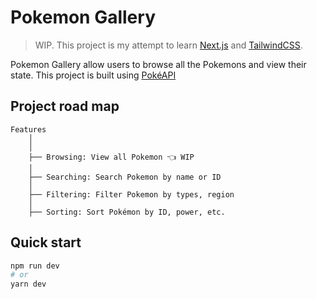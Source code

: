 # Pokemon Gallery


> WIP. This project is my attempt to learn [Next.js](https://nextjs.org/) and [TailwindCSS](https://tailwindcss.com/).


Pokemon Gallery allow users to browse all the Pokemons and view their state.
This project is built using [PokéAPI](https://pokeapi.co/)

## Project road map

```text
Features
    │
    │  
    ├── Browsing: View all Pokemon 👈 WIP
    │
    ├── Searching: Search Pokemon by name or ID
    │
    ├── Filtering: Filter Pokemon by types, region
    │
    ├── Sorting: Sort Pokémon by ID, power, etc.
```

## Quick start


```bash
npm run dev
# or
yarn dev
```

